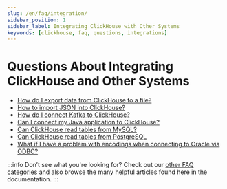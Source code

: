 ```yaml
---
slug: /en/faq/integration/
sidebar_position: 1
sidebar_label: Integrating ClickHouse with Other Systems
keywords: [clickhouse, faq, questions, integrations]
---
```


# Questions About Integrating ClickHouse and Other Systems

-   [How do I export data from ClickHouse to a file?](/docs/en/faq/integration/file-export.md)
-   [How to import JSON into ClickHouse?](/docs/en/guides/developer/working-with-json/json-load-data.md)
-   [How do I connect Kafka to ClickHouse?](/docs/en/integrations/data-ingestion/kafka/kakfa-intro.md)
-   [Can I connect my Java application to ClickHouse?](/docs/en/integrations/data-ingestion/dbms/jdbc-with-clickhouse.md)
-   [Can ClickHouse read tables from MySQL?](/docs/en/integrations/data-ingestion/dbms/mysql/mysql-with-clickhouse.md)
-   [Can ClickHouse read tables from PostgreSQL](/docs/en/integrations/data-ingestion/dbms/postgresql/postgres-with-clickhouse.md)
-   [What if I have a problem with encodings when connecting to Oracle via ODBC?](/docs/en/faq/integration/oracle-odbc.md)

:::info Don’t see what you're looking for?
Check out our [other FAQ categories](/docs/en/faq/) and also browse the many helpful articles found here in the documentation.
:::

